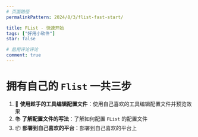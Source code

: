 ```yaml
---
# 页面路径
permalinkPattern: 2024/8/3/flist-fast-start/

title: FList - 快速开始
tags: ["好用小软件"]
star: false

# 启用评论评论
comment: true
---
```


# **拥有自己的 ```Flist``` 一共三步**
1. 📄 **使用趁手的工具编辑配置文件**：使用自己喜欢的工具编辑配置文件并预览效果
2. 📚 **了解配置文件的写法**：了解如何配置 ```FList``` 的配置文件
3. 📦 **部署到自己喜欢的平台**：部署到自己喜欢的平台上